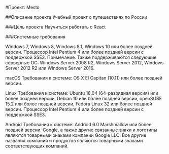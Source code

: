 #Проект: Mesto

##Описание проекта Учебный проект о путешествиях по России

###Цель проекта Научиться работать с React

###Cистемные требования

Windows 7, Windows 8, Windows 8.1, Windows 10 или более поздней версии. Процессор Intel Pentium 4 или более поздней версии с поддержкой SSE3. Примечание. Также поддерживаются следующие серверные ОС: Windows Server 2008 R2, Windows Server 2012, Windows Server 2012 R2 или Windows Server 2016.

macOS Требования к системе: OS X El Capitan (10.11) или более поздней версии.

Linux Требования к системе: Ubuntu 18.04 (64-разрядная версия) или более поздней версии, Debian 10 или более поздней версии, openSUSE 15.2 или более поздней версии, Fedora Linux 32 или более поздней версии. Процессор Intel Pentium 4 или более поздней версии с поддержкой SSE3.

Android Требования к системе: Android 6.0 Marshmallow или более поздней версии. Google, а также другие связанные знаки и логотипы являются товарными знаками компании Google LLC. Все другие названия компаний и продуктов являются товарными знаками соответствующих компаний.